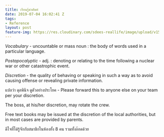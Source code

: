 ```yaml
---
title: เรียนรู้คำศัพท์
date: 2019-07-04 16:02:41 Z
tags:
- Reference
layout: post
feature-img: https://res.cloudinary.com/sdees-reallife/image/upload/v1555658919/sample_feature_img.png
---
```


*Vocabulary* - uncountable or mass noun : the body of words used in a particular language.

*Postapocalyptic* - adj. : denoting or relating to the time following a nuclear war or other catastrophic event.

*Discretion* - the quality of behaving or speaking in such a way as to avoid causing offense or revealing private information.

แปลว่า ดุลพินิจ ดูตัวอย่างประโยค - Please forward this to anyone else on your team per your discretion.

The boss, at his/her discretion, may rotate the crew.

Free text books may be issued at the discretion of the local authorities, but in most cases are provided by parents.

<i class="fa fa-child" style="color:plum"></i>

ดีใจที่ได้รู้จักกับสมาชิกในห้องทั้ง 8 คน รวมทั้งอ๊อดด้วย
